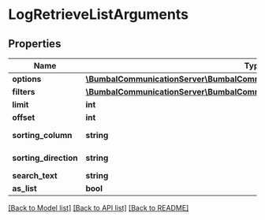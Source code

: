 # LogRetrieveListArguments

## Properties
Name | Type | Description | Notes
------------ | ------------- | ------------- | -------------
**options** | [**\BumbalCommunicationServer\BumbalCommunicationServer\Model\LogOptionsModel**](LogOptionsModel.md) |  | [optional] 
**filters** | [**\BumbalCommunicationServer\BumbalCommunicationServer\Model\LogFiltersModel**](LogFiltersModel.md) |  | [optional] 
**limit** | **int** |  | [optional] 
**offset** | **int** |  | [optional] 
**sorting_column** | **string** | Sorting Column | [optional] 
**sorting_direction** | **string** | Sorting Direction | [optional] 
**search_text** | **string** |  | [optional] 
**as_list** | **bool** |  | [optional] 

[[Back to Model list]](../README.md#documentation-for-models) [[Back to API list]](../README.md#documentation-for-api-endpoints) [[Back to README]](../README.md)



